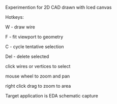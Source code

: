 Experimention for 2D CAD drawn with Iced canvas

Hotkeys: 

W - draw wire

F - fit viewport to geometry

C - cycle tentative selection

Del - delete selected


click wires or vertices to select

mouse wheel to zoom and pan

right click drag to zoom to area


Target application is EDA schematic capture

